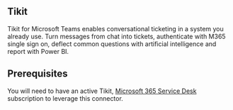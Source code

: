 ## Tikit

Tikit for Microsoft Teams enables conversational ticketing in a system you already use. Turn messages from chat into tickets, authenticate with M365 single sign on, deflect common questions with artificial intelligence and report with Power BI.

## Prerequisites

You will need to have an active Tikit, [Microsoft 365 Service Desk](https://www.tikit.ai/pricing/) subscription to leverage this connector.